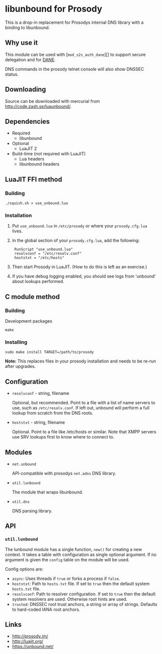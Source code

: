 libunbound for Prosody
======================

This is a drop-in replacement for Prosodys internal DNS library with a
binding to libunbound.

Why use it
----------

This module can be used with [`mod_s2s_auth_dane`][] to support secure
delegation and for [DANE][].

DNS commands in the prosody telnet console will also show DNSSEC status.

Downloading
-----------

Source can be downloaded with mercurial from <http://code.zash.se/luaunbound/>.

Dependencies
------------

* Required
  * libunbound
* Optional
  * LuaJIT 2
* Build-time (not required with LuaJIT)
  * Lua headers
  * libunbound headers

LuaJIT FFI method
-----------------

### Building

`./squish.sh > use_unbound.lua`

### Installation

1. Put `use_unbound.lua` in `/etc/prosody` or where your `prosody.cfg.lua` lives.
2. In the global section of your `prosody.cfg.lua`, add the following:

		RunScript "use_unbound.lua"
		resolvconf = "/etc/resolv.conf"
		hoststxt = "/etc/hosts"

3. Then start Prosody in LuaJIT. (How to do this is left as an exercise.)
4. If you have debug logging enabled, you should see logs from 'unbound' about
  lookups performed.

C module method
---------------

### Building

Development packages

`make`

### Installing

`sudo make install TARGET=/path/to/prosody`

**Note:** This replaces files in your prosody installation and needs to
be re-run after upgrades.

Configuration
-------------

* `resolvconf` - string, filename

  Optional, but recommended. Point to a file with a list of name
  servers to use, such as `/etc/resolv.conf`.  If left out,
  unbound will perform a full lookup from scratch from the DNS
  roots.

* `hoststxt` - string, filename

  Optional. Point to a file like /etc/hosts or similar. Note that
  XMPP servers use SRV lookups first to know where to connect to.

Modules
-------

* `net.unbound`

  API-compatible with prosodys `net.adns` DNS library.

* `util.lunbound`

  The module that wraps libunbound.

* `util.dns`

  DNS parsing library.

API
---

### `util.lunbound`

The lunbound module has a single function, `new()` for creating a new
context.  It takes a table with configuration as single optional
argument.  If no argument is given the `config` table on the module will
be used.

Config options are:

* `async`: Uses threads if `true` or forks a process if `false`.
* `hoststxt`: Path to `hosts.txt` file.  If set to `true` then the
  default system `hosts.txt` file.
* `resolvconf`: Path to resolver configuration.  If set to `true` then
  the default system resolvers are used.  Otherwise root hints are used.
* `trusted`: DNSSEC root trust anchors, a string or array of strings.
  Defaults to hard-coded IANA root anchors.

Links
-----

* <http://prosody.im/>
* <http://luajit.org/>
* <https://unbound.net/>

[mod_s2s_auth_dane]: http://code.google.com/p/prosody-modules/wiki/mod_s2s_auth_dane
[DANE]: http://tools.ietf.org/html/rfc6698
